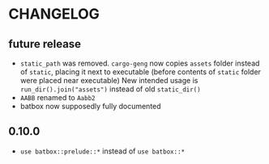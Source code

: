 # CHANGELOG

## future release

- `static_path` was removed.
  `cargo-geng` now copies `assets` folder instead of `static`, placing it next to executable
  (before contents of `static` folder were placed near executable)
  New intended usage is `run_dir().join("assets")` instead of old `static_dir()`
- `AABB` renamed to `Aabb2`
- batbox now supposedly fully documented

## 0.10.0

- `use batbox::prelude::*` instead of `use batbox::*`
